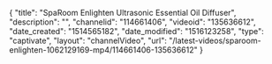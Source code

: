{
    "title": "SpaRoom Enlighten Ultrasonic Essential Oil Diffuser",
    "description": "",
    "channelid": "114661406",
    "videoid": "135636612",
    "date_created": "1514565182",
    "date_modified": "1516123258",
    "type": "captivate",
    "layout": "channelVideo",
    "url": "\/latest-videos\/sparoom-enlighten-1062129169-mp4\/114661406-135636612"
}